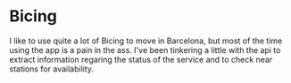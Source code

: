 # Bicing

I like to use quite a lot of Bicing to move in Barcelona, but most of the time using the app is a pain in the ass. 
I've been tinkering a little with the api to extract information regaring the status of the service and to check near 
stations for availability. 
